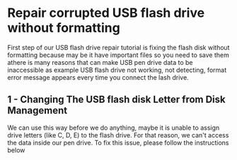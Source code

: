 # Repair corrupted USB flash drive without formatting

First step of our USB flash drive repair tutorial is fixing the flash disk without formatting because may be it have important files so you need to save them athere is many reasons that can make USB pen drive data to be inaccessible as example USB flash drive not working, not detecting, format error message appears every time you connect the lash drive.

## 1 - Changing The USB flash disk Letter from Disk Management

We can use this way before we do anything, maybe it is unable to assign drive letters (like C, D, E) to the flash drive. For that reason, we can't access the data inside our pen drive. To fix this issue, please follow the instructions below


